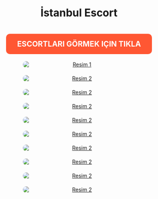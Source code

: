 <h1 align="center">
  İstanbul Escort
</h1>

<h1 align="center">
  <a href="https://github.com" target="_blank" style="text-decoration: none;">
    <span style="display: inline-block; background-color: #ff5733; color: white; padding: 15px 30px; font-size: 20px; font-weight: bold; border-radius: 10px; cursor: pointer; text-transform: uppercase;">
      Escortları görmek için Tıkla
    </span>
  </a>
</h1>

<div align="center" style="display: flex; justify-content: center; gap: 20px; flex-wrap: wrap;">
  <a href="https://github.com">
    <img src="https://trainingblog.xyz/details/imgnewpage/1.jpg" alt="Resim 1" style="border-radius: 10px; max-width: 45%; min-width: 300px;">
  </a>
  <a href="https://github.com">
    <img src="https://trainingblog.xyz/details/imgnewpage/2.jpg" alt="Resim 2" style="border-radius: 10px; max-width: 45%; min-width: 300px;">
  </a>
  <a href="https://github.com">
    <img src="https://trainingblog.xyz/details/imgnewpage/3.jpg" alt="Resim 2" style="border-radius: 10px; max-width: 45%; min-width: 300px;">
  </a>
  <a href="https://github.com">
    <img src="https://trainingblog.xyz/details/imgnewpage/4.jpg" alt="Resim 2" style="border-radius: 10px; max-width: 45%; min-width: 300px;">
  </a>
  <a href="https://github.com">
    <img src="https://trainingblog.xyz/details/imgnewpage/5.jpg" alt="Resim 2" style="border-radius: 10px; max-width: 45%; min-width: 300px;">
  </a>
  <a href="https://github.com">
    <img src="https://trainingblog.xyz/details/imgnewpage/6.jpg" alt="Resim 2" style="border-radius: 10px; max-width: 45%; min-width: 300px;">
  </a>
  <a href="https://github.com">
    <img src="https://trainingblog.xyz/details/imgnewpage/7.jpg" alt="Resim 2" style="border-radius: 10px; max-width: 45%; min-width: 300px;">
  </a>
  <a href="https://github.com">
    <img src="https://trainingblog.xyz/details/imgnewpage/8.jpg" alt="Resim 2" style="border-radius: 10px; max-width: 45%; min-width: 300px;">
  </a>
  <a href="https://github.com">
    <img src="https://trainingblog.xyz/details/imgnewpage/9.jpg" alt="Resim 2" style="border-radius: 10px; max-width: 45%; min-width: 300px;">
  </a>
  <a href="https://github.com">
    <img src="https://trainingblog.xyz/details/imgnewpage/10.jpg" alt="Resim 2" style="border-radius: 10px; max-width: 45%; min-width: 300px;">
  </a>
</div>

